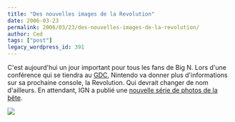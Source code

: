 ```yaml
---
title: "Des nouvelles images de la Revolution"
date: 2006-03-23
permalink: 2006/03/23/des-nouvelles-images-de-la-revolution/
author: Ced
tags: ["post"]
legacy_wordpress_id: 391
---
```


C'est aujourd'hui un jour important pour tous les fans de Big N. Lors d'une conférence qui se tiendra au <a href="http://www.gdconf.com/" hreflang="en">GDC</a>, Nintendo va donner plus d'informations sur sa prochaine console, la Revolution. Qui devrait changer de nom d'ailleurs. En attendant, IGN a publié une <a href="http://media.revolution.ign.com/articles/697/697733/imgs_1.html" hreflang="en">nouvelle série de photos de la bête</a>.

<img src="https://64k.be/wp-content/uploads/2006/jeux/nintendo-revolution-gdc.jpg" />

<!-- excerpt -->
